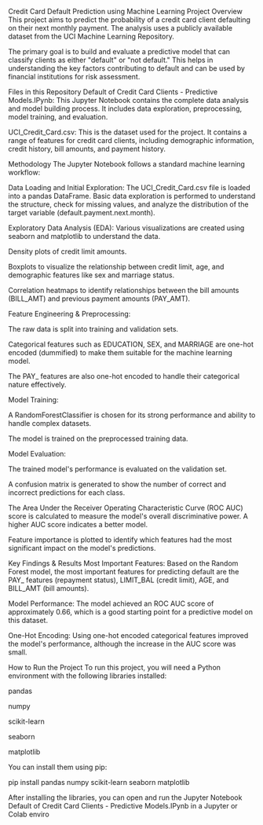 Credit Card Default Prediction using Machine Learning
Project Overview
This project aims to predict the probability of a credit card client defaulting on their next monthly payment. The analysis uses a publicly available dataset from the UCI Machine Learning Repository.

The primary goal is to build and evaluate a predictive model that can classify clients as either "default" or "not default." This helps in understanding the key factors contributing to default and can be used by financial institutions for risk assessment.

Files in this Repository
Default of Credit Card Clients - Predictive Models.IPynb: This Jupyter Notebook contains the complete data analysis and model building process. It includes data exploration, preprocessing, model training, and evaluation.

UCI_Credit_Card.csv: This is the dataset used for the project. It contains a range of features for credit card clients, including demographic information, credit history, bill amounts, and payment history.

Methodology
The Jupyter Notebook follows a standard machine learning workflow:

Data Loading and Initial Exploration: The UCI_Credit_Card.csv file is loaded into a pandas DataFrame. Basic data exploration is performed to understand the structure, check for missing values, and analyze the distribution of the target variable (default.payment.next.month).

Exploratory Data Analysis (EDA): Various visualizations are created using seaborn and matplotlib to understand the data.

Density plots of credit limit amounts.

Boxplots to visualize the relationship between credit limit, age, and demographic features like sex and marriage status.

Correlation heatmaps to identify relationships between the bill amounts (BILL_AMT) and previous payment amounts (PAY_AMT).

Feature Engineering & Preprocessing:

The raw data is split into training and validation sets.

Categorical features such as EDUCATION, SEX, and MARRIAGE are one-hot encoded (dummified) to make them suitable for the machine learning model.

The PAY_ features are also one-hot encoded to handle their categorical nature effectively.

Model Training:

A RandomForestClassifier is chosen for its strong performance and ability to handle complex datasets.

The model is trained on the preprocessed training data.

Model Evaluation:

The trained model's performance is evaluated on the validation set.

A confusion matrix is generated to show the number of correct and incorrect predictions for each class.

The Area Under the Receiver Operating Characteristic Curve (ROC AUC) score is calculated to measure the model's overall discriminative power. A higher AUC score indicates a better model.

Feature importance is plotted to identify which features had the most significant impact on the model's predictions.

Key Findings & Results
Most Important Features: Based on the Random Forest model, the most important features for predicting default are the PAY_ features (repayment status), LIMIT_BAL (credit limit), AGE, and BILL_AMT (bill amounts).

Model Performance: The model achieved an ROC AUC score of approximately 0.66, which is a good starting point for a predictive model on this dataset.

One-Hot Encoding: Using one-hot encoded categorical features improved the model's performance, although the increase in the AUC score was small.

How to Run the Project
To run this project, you will need a Python environment with the following libraries installed:

pandas

numpy

scikit-learn

seaborn

matplotlib

You can install them using pip:

pip install pandas numpy scikit-learn seaborn matplotlib

After installing the libraries, you can open and run the Jupyter Notebook Default of Credit Card Clients - Predictive Models.IPynb in a Jupyter or Colab enviro
